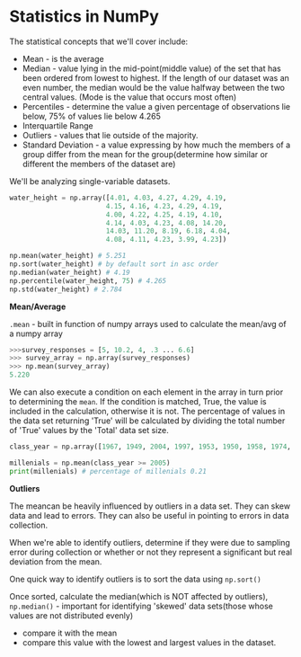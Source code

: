 # Statistics in NumPy

The statistical concepts that we'll cover include:

- Mean - is the average
- Median - value lying in the mid-point(middle value) of the set that has been ordered from lowest to highest. If the length of our dataset was an even number, the median would be the value halfway between the two central values. (Mode is the value that occurs most often)
- Percentiles - determine the value a given percentage of observations lie below, 75% of values lie below 4.265
- Interquartile Range
- Outliers - values that lie outside of the majority.
- Standard Deviation - a value expressing by how much the members of a group differ from the mean for the group(determine how similar or different the members of the dataset are)

We'll be analyzing single-variable datasets.

```py
water_height = np.array([4.01, 4.03, 4.27, 4.29, 4.19,
                        4.15, 4.16, 4.23, 4.29, 4.19,
                        4.00, 4.22, 4.25, 4.19, 4.10,
                        4.14, 4.03, 4.23, 4.08, 14.20,
                        14.03, 11.20, 8.19, 6.18, 4.04,
                        4.08, 4.11, 4.23, 3.99, 4.23])

np.mean(water_height) # 5.251
np.sort(water_height) # by default sort in asc order
np.median(water_height) # 4.19
np.percentile(water_height, 75) # 4.265
np.std(water_height) # 2.784
```

**Mean/Average**

`.mean` - built in function of numpy arrays used to calculate the mean/avg of a numpy array

```py
>>>survey_responses = [5, 10.2, 4, .3 ... 6.6]
>>> survey_array = np.array(survey_responses)
>>> np.mean(survey_array)
5.220
```

We can also execute a condition on each element in the array in turn prior to determining the `mean`. If the condition is matched, True, the value is included in the calculation, otherwise it is not. The percentage of values in the data set returning 'True' will be calculated by dividing the total number of 'True' values by the 'Total' data set size.

```py
class_year = np.array([1967, 1949, 2004, 1997, 1953, 1950, 1958, 1974, 1987, 2006, 2013, 1978, 1951, 1998, 1996, 1952, 2005, 2007, 2003, 1955, 1963, 1978, 2001, 2012, 2014, 1948, 1970, 2011, 1962, 1966, 1978, 1988, 2006, 1971, 1994, 1978, 1977, 1960, 2008, 1965, 1990, 2011, 1962, 1995, 2004, 1991, 1952, 2013, 1983, 1955, 1957, 1947, 1994, 1978, 1957, 2016, 1969, 1996, 1958, 1994, 1958, 2008, 1988, 1977, 1991, 1997, 2009, 1976, 1999, 1975, 1949, 1985, 2001, 1952, 1953, 1949, 2015, 2006, 1996, 2015, 2009, 1949, 2004, 2010, 2011, 2001, 1998, 1967, 1994, 1966, 1994, 1986, 1963, 1954, 1963, 1987, 1992, 2008, 1979, 1987])

millenials = np.mean(class_year >= 2005)
print(millenials) # percentage of millenials 0.21
```

**Outliers**

The meancan be heavily influenced by outliers in a data set. They can skew data and lead to errors. They can also be useful in pointing to errors in data collection.

When we're able to identify outliers, determine if they were due to sampling error during collection or whether or not they represent a significant but real deviation from the mean.

One quick way to identify outliers is to sort the data using `np.sort()`

Once sorted, calculate the median(which is NOT affected by outliers), `np.median()` - important for identifying 'skewed' data sets(those whose values are not distributed evenly)

- compare it with the mean
- compare this value with the lowest and largest values in the dataset.
